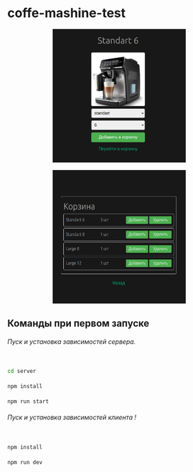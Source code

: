 # coffe-mashine-test


<p align="center">
  <img width="300" height="300" src="src/assets/mashine-img/screen_1.png">
</p>

<p align="center">
  <img width="300" height="300" src="src/assets/mashine-img/screen_2.png">
</p>


## Команды при первом запуске

###### Пуск и установка зависимостей сервера. 

```sh

cd server

npm install

npm run start

```

###### Пуск и установка зависимостей клиента !

```sh

npm install

npm run dev

```
